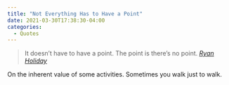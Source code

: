 ```yaml
---
title: "Not Everything Has to Have a Point"
date: 2021-03-30T17:38:30-04:00
categories:
  - Quotes
---
```

> It doesn’t have to have a point. The point is there’s no point. 
<cite><a href="https://youtu.be/kRL_MGaI6lE">Ryan Holiday</a></cite>

On the inherent value of some activities. Sometimes you walk just to walk.
